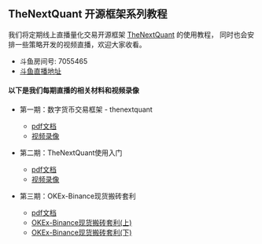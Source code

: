 ## TheNextQuant 开源框架系列教程

我们将定期线上直播量化交易开源框架 [TheNextQuant](https://github.com/TheNextQuant/thenextquant) 的使用教程，
同时也会安排一些策略开发的视频直播，欢迎大家收看。

- 斗鱼房间号: 7055465
- [斗鱼直播地址](https://www.douyu.com/7055465)


#### 以下是我们每期直播的相关材料和视频录像

- 第一期：数字货币交易框架 - thenextquant
    - [pdf文档](pdf/第一期：数字货币交易框架%20-%20thenextquant.pdf)
    - [视频录像](https://v.qq.com/x/page/d08871lfv9v.html)

- 第二期：TheNextQuant使用入门
    - [pdf文档](pdf/第二期：TheNextQuant使用入门.pdf)
    - [视频录像](https://v.qq.com/x/page/x08875jq0xf.html)

- 第三期：OKEx-Binance现货搬砖套利
    - [pdf文档](pdf/第三期：OKEx-Binance现货搬砖套利.pdf)
    - [OKEx-Binance现货搬砖套利(上)](https://v.qq.com/x/page/c0889ywkdrw.html)
    - [OKEx-Binance现货搬砖套利(下)](https://v.qq.com/x/page/x0889i6okwh.html)
